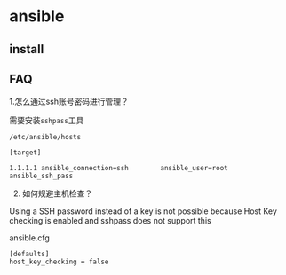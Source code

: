 # ansible

## install
## FAQ
1.怎么通过ssh账号密码进行管理？

需要安装`sshpass`工具

`/etc/ansible/hosts`

```
[target]

1.1.1.1 ansible_connection=ssh        ansible_user=root ansible_ssh_pass
```
2. 如何规避主机检查？

Using a SSH password instead of a key is not possible because Host Key checking is enabled and sshpass does not support this

ansible.cfg
```
[defaults]
host_key_checking = false
```
